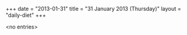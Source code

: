 +++
date = "2013-01-31"
title = "31 January 2013 (Thursday)"
layout = "daily-diet"
+++

\<no entries\>